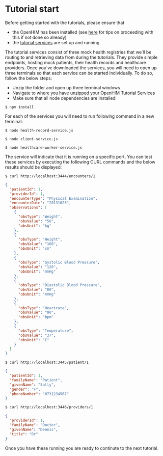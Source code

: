 Tutorial start
==============

Before getting started with the tutorials, please ensure that

*   the OpenHIM has been installed (see [here](http://127.0.0.1:8000/tutorial/1-getting-started.html#getting-started "What is the easiest way to install the OpenHIM?") for tips on proceeding with this if not done so already)
*   the [tutorial services](http://www.openhim.org/wp-content/uploads/2015/01/openhim-tutorial-services.zip "Tutorial services") are set up and running.

The tutorial services consist of three mock health registries that we'll be routing to and retrieving data from during the tutorials. They provide simple endpoints, hosting mock patients, their health records and healthcare providers. Once you've downloaded the services, you will need to open up three terminals so that each service can be started individually. To do so, follow the below steps:

*   Unzip the folder and open up three terminal windows
*   Navigate to where you have unzipped your OpenHIM Tutorial Services
*   Make sure that all node dependencies are installed

`$ npm install`

For each of the services you will need to run following command in a new terminal:

`$ node health-record-service.js`

`$ node client-service.js`

`$ node healthcare-worker-service.js`

The service will indicate that it is running on a specific port. You can test these services by executing the following CURL commands and the below results should be displayed:

`$ curl http://localhost:3444/encounters/1`

```json
{
  "patientId": 1,
  "providerId": 1,
  "encounterType": "Physical Examination",
  "encounterDate": "20131023",
  "observations": [
    {
      "obsType": "Weight",
      "obsValue": "50",
      "obsUnit": "kg"
    },
    {
      "obsType": "Height",
      "obsValue": "160",
      "obsUnit": "cm"
    },
    {
      "obsType": "Systolic Blood Pressure",
      "obsValue": "120",
      "obsUnit": "mmHg"
    },
    {
      "obsType": "Diastolic Blood Pressure",
      "obsValue": "80",
      "obsUnit": "mmHg"
    },
    {
      "obsType": "Heartrate",
      "obsValue": "90",
      "obsUnit": "bpm"
    },
    {
      "obsType": "Temperature",
      "obsValue": "37",
      "obsUnit": "C"
    }
  ]
}
```

`$ curl http://localhost:3445/patient/1`

```json
{
  "patientId": 1,
  "familyName": "Patient",
  "givenName": "Sally",
  "gender": "F",
  "phoneNumber": "0731234567"
}
```

`$ curl http://localhost:3446/providers/1`

```json
{
  "providerId": 1,
  "familyName": "Doctor",
  "givenName": "Dennis",
  "title": "Dr"
}
```

Once you have these running you are ready to continute to the next tutorial.